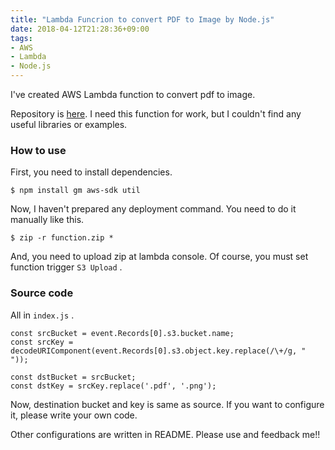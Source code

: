 ```yaml
---
title: "Lambda Funcrion to convert PDF to Image by Node.js"
date: 2018-04-12T21:28:36+09:00
tags:
- AWS
- Lambda
- Node.js
---
```


I've created AWS Lambda function to convert pdf to image.

<!--more-->

Repository is [here](https://github.com/ygnmhdtt/lmd_pdf2img).
I need this function for work, but I couldn't find any useful libraries or examples.

### How to use
First, you need to install dependencies.

```
$ npm install gm aws-sdk util
```

Now, I haven't prepared any deployment command.
You need to do it manually like this.

```
$ zip -r function.zip *
```

And, you need to upload zip at lambda console.
Of course, you must set function trigger `S3 Upload` .

### Source code

All in `index.js` .

```
const srcBucket = event.Records[0].s3.bucket.name;
const srcKey = decodeURIComponent(event.Records[0].s3.object.key.replace(/\+/g, " "));

const dstBucket = srcBucket;
const dstKey = srcKey.replace('.pdf', '.png');
```

Now, destination bucket and key is same as source.
If you want to configure it, please write your own code.

Other configurations are written in README.
Please use and feedback me!!
